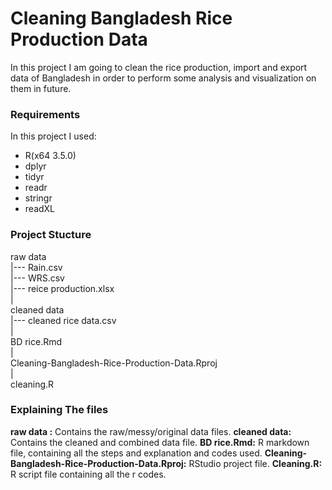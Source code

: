 # Cleaning Bangladesh Rice Production Data

In this project I am going to clean the rice production, import and export data of Bangladesh in order to perform some analysis and visualization on them in future.

### Requirements
In this project I used:
+ R(x64 3.5.0)
+ dplyr
+ tidyr
+ readr
+ stringr
+ readXL

### Project Stucture
raw data</br>
|--- Rain.csv</br>
|--- WRS.csv</br>
|--- reice production.xlsx</br>
|</br>
cleaned data</br>
|--- cleaned rice data.csv</br>
|</br>
BD rice.Rmd</br>
|</br>
Cleaning-Bangladesh-Rice-Production-Data.Rproj</br>
|</br>
cleaning.R</br>

### Explaining The files

**raw data :** Contains the raw/messy/original data files.
**cleaned data:** Contains the cleaned and combined data file.
**BD rice.Rmd:** R markdown file, containing all the steps and explanation and codes used.
**Cleaning-Bangladesh-Rice-Production-Data.Rproj:** RStudio project file.
**Cleaning.R:** R script file containing all the r codes.